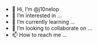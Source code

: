 - 👋 Hi, I’m @j10nelop
- 👀 I’m interested in ...
- 🌱 I’m currently learning ...
- 💞️ I’m looking to collaborate on ...
- 📫 How to reach me ...

<!---
j10nelop/j10nelop is a ✨ special ✨ repository because its `README.md` (this file) appears on your GitHub profile.
You can click the Preview link to take a look at your changes.
--->
